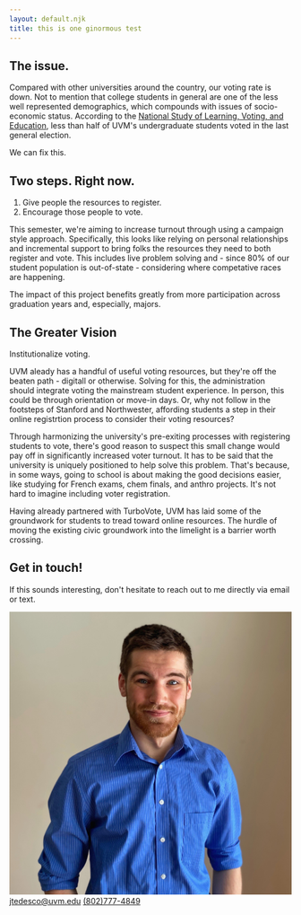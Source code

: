 ```yaml
---
layout: default.njk
title: this is one ginormous test
---
```

<section class="light-theme">
<div class="inner-section">
<figure class="highcharts-figure">
    <div id="container"></div>
</figure>
<h2>The issue.</h2>
<p>Compared with other universities around the country, our voting rate is down. Not to mention that college students in general are one of the less well represented demographics, which compounds with issues of socio-economic status. According to the <a href="https://idhe.tufts.edu/nslve">National Study of Learning, Voting, and Education</a>, less than half of UVM's undergraduate students voted in the last general election.</p>

<p class="bold">We can fix this.</p>
</div>
</section>

<section class="dark-theme">
<div class="inner-section">
<h2>Two steps. Right now.</h2>
<ol>
    <li>Give people the resources to register.</li>
    <li>Encourage those people to vote.</li>
</ol>
<p>This semester, we're aiming to increase turnout through using a campaign style approach. Specifically, this looks like relying on personal relationships and incremental support to bring folks the resources they need to both register and vote. This includes live problem solving and - since 80% of our student population is out-of-state - considering where competative races are happening.</p>
<p>The impact of this project benefits greatly from more participation across graduation years and, especially, majors.</p>
</div>
</section>

<section class="light-theme">
<div class="inner-section">
<h2>The Greater Vision</h2>
<p>Institutionalize voting.

UVM aleady has a handful of useful voting resources, but they're off the beaten path - digitall or otherwise. Solving for this, the administration should integrate voting the mainstream student experience. In person, this could be through orientation or move-in days. Or, why not follow in the footsteps of Stanford and Northwester, affording students a step in their online registrtion process to consider their voting resources?

Through harmonizing the university's pre-exiting processes with registering students to vote, there's good reason to suspect this small change would pay off in significantly increased voter turnout. It has to be said that the university is uniquely positioned to help solve this problem. That's because, in some ways, going to school is about making the good decisions easier, like studying for French exams, chem finals, and anthro projects. It's not hard to imagine including voter registration.

Having already partnered with TurboVote, UVM has laid some of the groundwork for students to tread toward online resources. The hurdle of moving the existing civic groundwork into the limelight is a barrier worth crossing.</p>
</div>
</section>

<section class="dark-theme">
<div class="inner-section">
<h2>Get in touch!</h2>
<p>If this sounds interesting, don't hesitate to reach out to me directly via email or text.</p>

<div class="contact-info">
    <img src="assets/images/headshot.jpg" class="profile-pic" alt="Portfolio picture of James">
    <a class="email" href = "mailto:jtedesco@uvm.edu">jtedesco@uvm.edu</a>
    <a class="phone" href="tel:1-802-777-4849">(802)777-4849</a>
</div>
</div>
</section>
